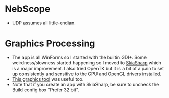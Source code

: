 # NebScope
- UDP assumes all little-endian.


# Graphics Processing
- The app is all WinForms so I started with the builtin GDI+. Some weirdness/slowness started happening so I moved to
[SkiaSharp](https://github.com/mono/SkiaSharp) which is a major improvement. I also tried OpenTK but it is a
bit of a pain to set up consistently and sensitive to the GPU and OpenGL drivers installed.
- [This graphics tool](http://kynosarges.org/WpfPerformance.html) was useful too.
- Note that if you create an app with SkiaSharp, be sure to uncheck the Build config box "Prefer 32 bit".
